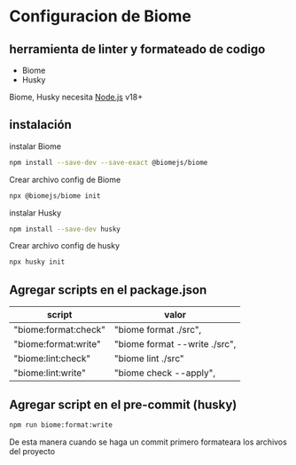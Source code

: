 # Configuracion de Biome
## herramienta de linter y formateado de codigo

- Biome
- Husky


Biome, Husky necesita [Node.js](https://nodejs.org/) v18+

## instalación
instalar Biome
```sh
npm install --save-dev --save-exact @biomejs/biome
```
Crear archivo config de Biome
```sh
npx @biomejs/biome init
```
instalar Husky
```sh
npm install --save-dev husky
```
Crear archivo config de husky
```sh
npx husky init
```

## Agregar scripts en el package.json

| script | valor |
| ------ | ------ |
| "biome:format:check" | "biome format ./src", |
| "biome:format:write" | "biome format --write ./src", |
| "biome:lint:check" | "biome lint ./src" |
| "biome:lint:write" | "biome check --apply", |

## Agregar script en el pre-commit (husky)
```sh
npm run biome:format:write
```
De esta manera cuando se haga un commit primero formateara los archivos del proyecto
